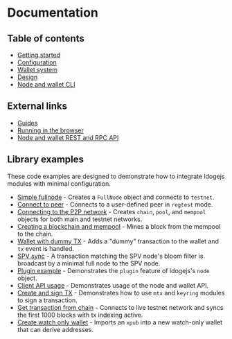 # Documentation

## Table of contents

- [Getting started](getting-started.md)
- [Configuration](configuration.md)
- [Wallet system](wallet-system.md)
- [Design](design.md)
- [Node and wallet CLI](cli.md)

## External links

- [Guides](https://ldogejs.io/guides.html)
- [Running in the browser](https://ldogejs.io/guides/browser.html)
- [Node and wallet REST and RPC API](https://ldogejs.io/api-docs/index.html)

## Library examples

These code examples are designed to demonstrate how to integrate ldogejs modules
with minimal configuration.

- [Simple fullnode](examples/fullnode.js) - Creates a `FullNode` object and
  connects to `testnet`.
- [Connect to peer](examples/connect-to-peer.js) - Connects to a user-defined
  peer in `regtest` mode.
- [Connecting to the P2P network](examples/connect-to-the-p2p-network.js) -
  Creates `chain`, `pool`, and `mempool` objects for both main and
  testnet networks.
- [Creating a blockchain and mempool](examples/create-a-blockchain-and-mempool.js) -
  Mines a block from the mempool to the chain.
- [Wallet with dummy TX](examples/wallet.js) - Adds a "dummy" transaction to
  the wallet and `tx` event is handled.
- [SPV sync](examples/spv-sync-wallet.js) - A transaction matching the SPV
  node's bloom filter is broadcast by a minimal full node to the SPV node.
- [Plugin example](examples/peers-plugin.js) - Demonstrates the `plugin`
  feature of ldogejs's `node` object.
- [Client API usage](examples/client-api.js) - Demonstrates usage of the node
  and wallet API.
- [Create and sign TX](examples/create-sign-tx.js) - Demonstrates how to use
  `mtx` and `keyring` modules to sign a transaction.
- [Get transaction from chain](examples/get-tx-from-chain.js) - Connects to
  live testnet network and syncs the first 1000 blocks with tx indexing active.
- [Create watch only wallet](examples/watch-only-wallet.js) - Imports an `xpub`
  into a new watch-only wallet that can derive addresses.
